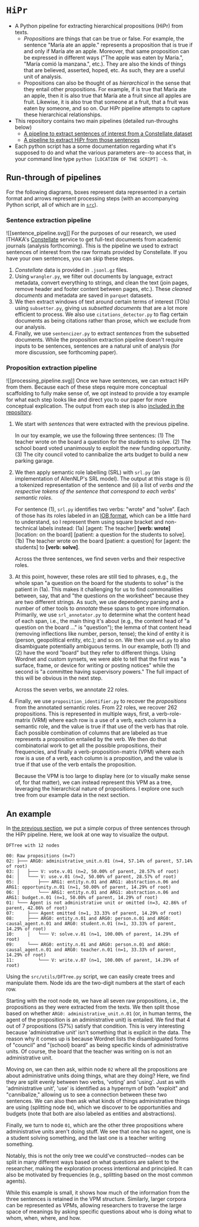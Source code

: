 # `HiPr`
- A Python pipeline for extracting hierarchical propositions (HiPr) from texts.
	- *Propositions* are things that can be true or false. For example, the sentence "María ate an apple." represents a proposition that is true if and only if María ate an apple. Moreover, that same proposition can be expressed in different ways ("The apple was eaten by María.", "María comió la manzana.", etc.). They are also the kinds of things that are believed, asserted, hoped, etc. As such, they are a useful unit of analysis.
	- Propositions can also be thought of as *hierarchical* in the sense that they entail other propositions. For example, if is true that María ate an apple, then it is also true that María ate a fruit since all apples are fruit. Likewise, it is also true that someone at a fruit, that a fruit was eaten by someone, and so on. Our HiPr pipeline attempts to capture these hierarchical relationships.
- This repository contains two main pipelines (detailed run-throughs below)
	- [A pipeline to extract sentences of interest from a Constellate dataset](#sentence-extraction-pipeline)
	- [A pipeline to extract HiPr from those sentences](#proposition-extraction-pipeline)
- Each python script has a some documentation regarding what it's supposed to do and what the various parameters are--to access that, in your command line type `python [LOCATION OF THE SCRIPT] -h`.
## Run-through of pipelines
For the following diagrams, boxes represent data represented in a certain format and arrows represent processing steps (with an accompanying Python script, all of which are in [`src`](src)).
### Sentence extraction pipeline
![[sentence_pipeline.svg]]
For the purposes of our research, we used ITHAKA's [Constellate](https://www.constellate.org/) service to get full-text documents from academic journals (analysis forthcoming). This is the pipeline we used to extract sentences of interest from the raw formats provided by Constellate. If you have your own sentences, you can skip these steps.

1. *Constellate* data is provided in `.jsonl.gz`  files.
2. Using `wrangler.py`, we filter out documents by language, extract metadata, convert everything to strings, and clean the text (join pages, remove header and footer content between pages, etc.). These *cleaned documents* and metadata are saved in `parquet` datasets.
3. We then extract windows of text around certain terms of interest (TOIs) using `subsetter.py`, giving us *subsetted documents* that are a lot more efficient to process. We also use `citations_detector.py` to flag certain documents as being citations rather than prose, which we exclude from our analysis.
4. Finally, we use `sentencizer.py` to extract *sentences* from the subsetted documents. While the proposition extraction pipeline doesn't require inputs to be sentences, sentences are a natural unit of analysis (for more discussion, see forthcoming paper).
### Proposition extraction pipeline
![[processing_pipeline.svg]]
Once we have sentences, we can extract HiPr from them. Because each of these steps require more conceptual scaffolding to fully make sense of, we opt instead to provide a toy example for what each step looks like and direct you to our paper for more conceptual explication. The output from each step is also [included in the repository](vignettes\toy_dataset).

1. We start with *sentences* that were extracted with the previous pipeline. 
   
   In our toy example, we use the following three sentences: 
   (1) The teacher wrote on the board a question for the students to solve.
   (2) The school board voted unanimously to exploit the new funding opportunity.
   (3) The city council voted to cannibalize the arts budget to build a new parking garage.
2. We then apply semantic role labelling (SRL) with `srl.py` (an implementation of AllenNLP's SRL model). The output at this stage is (i) a tokenized representation of the sentence and (ii) a list of *verbs and the respective tokens of the sentence that correspond to each verbs' semantic roles*.
   
   For sentence (1), `srl.py` identifies two verbs: "wrote" and "solve". Each of those has its roles labeled in an [IOB format](https://en.wikipedia.org/wiki/Inside%E2%80%93outside%E2%80%93beginning_(tagging)), which can be a little hard to understand, so I represent them using square bracket and non-technical labels instead:
   (1a) \[agent: The teacher] **\[verb: wrote]** \[location: on the board] \[patient: a question for the students to solve].
   (1b) The teacher wrote on the board \[patient: a question] for \[agent: the students] to **\[verb: solve]**.
   
   Across the three sentences, we find seven verbs and their respective roles.
3. At this point, however, these roles are still tied to phrases, e.g., the whole span "a question on the board for the students to solve" is the patient in (1a). This makes it challenging for us to find commonalities between, say, that and "the questions on the worksheet" because they are two different strings. As such, we use dependency parsing and a number of other tools to *annotate* these spans to get more information. Primarily, we use `srl_annotator.py` to determine what the content head of each span, i.e., the main thing it's about (e.g., the content head of "a question on the board ..." is "question"); the lemma of that content head (removing inflections like number, person, tense); the kind of entity it is (person, geopolitical entity, etc.); and so on. We then use `wsd.py` to also disambiguate potentially ambiguous terms. In our example, both (1) and (2) have the word "board" but they refer to different things. Using Wordnet and custom synsets, we were able to tell that the first was "a surface, frame, or device for writing or posting notices" while the second is "a committee having supervisory powers." The full impact of this will be obvious in the next step.
   
   Across the seven verbs, we annotate 22 roles.
4. Finally, we use `proposition_identifier.py` to recover the *propositions* from the annotated semantic roles. From 22 roles, we recover 262 propositions. This is represented in multiple ways, first, a verb-role-matrix (VRM) where each row is a use of a verb, each column is a semantic role, and the value is true if that use of the verb has that role. Each possible combination of columns that are labeled as true represents a proposition entailed by the verb. We then do that combinatorial work to get all the possible propositions, their frequencies, and finally a verb-proposition-matrix (VPM) where each row is a use of a verb, each column is a proposition, and the value is true if that use of the verb entails the proposition.
   
   Because the VPM is too large to display here (or to visually make sense of, for that matter), we can instead represent this VPM as a tree, leveraging the hierarchical nature of propositions. I explore one such tree from our example data in the next section.
## An example
In [the previous section](#proposition-extraction-pipeline), we put a simple corpus of three sentences through the HiPr pipeline. Here, we look at one way to visualize the output.

```
DFTree with 12 nodes

00: Raw propositions (n=7)
02: ├─── ARG0: administrative_unit.n.01 (n=4, 57.14% of parent, 57.14% of root)
03: │   ├─── V: vote.v.01 (n=2, 50.00% of parent, 28.57% of root)
04: │   └─── V: use.v.01 (n=2, 50.00% of parent, 28.57% of root)
05: │       ├─── ARG1: entity.n.01 and ARG1: abstraction.n.06 and ARG1: opportunity.n.01 (n=1, 50.00% of parent, 14.29% of root)
06: │       └─── ARG1: entity.n.01 and ARG1: abstraction.n.06 and ARG1: budget.n.01 (n=1, 50.00% of parent, 14.29% of root)
01: └─── Agent is not administrative unit or omitted (n=3, 42.86% of parent, 42.86% of root)
07:     ├─── Agent omitted (n=1, 33.33% of parent, 14.29% of root)
08:     ├─── ARG0: entity.n.01 and ARG0: person.n.01 and ARG0: causal_agent.n.01 and ARG0: student.n.01 (n=1, 33.33% of parent, 14.29% of root)
10:     │   └─── V: solve.v.01 (n=1, 100.00% of parent, 14.29% of root)
09:     └─── ARG0: entity.n.01 and ARG0: person.n.01 and ARG0: causal_agent.n.01 and ARG0: teacher.n.01 (n=1, 33.33% of parent, 14.29% of root)
11:         └─── V: write.v.07 (n=1, 100.00% of parent, 14.29% of root)
```

Using the `src/utils/DFTree.py` script, we can easily create trees and manipulate them. Node ids are the two-digit numbers at the start of each row.

Starting with the root node `00`, we have all seven raw propositions, i.e., the propositions as they were extracted from the texts. We then split those based on whether `ARG0: administrative_unit.n.01` (or, in human terms, the agent of the proposition is an administrative unit) is entailed. We find that 4 out of 7 propositions (57%) satisfy that condition. This is very interesting because 'administrative unit' isn't something that is explicit in the data. The reason why it comes up is because Wordnet lists the disambiguated forms of "council" and "(school) board" as being specific kinds of administrative units. Of course, the board that the teacher was writing on is not an administrative unit.

Moving on, we can then ask, within node `02` where all the propositions are about administrative units doing things, what are they doing? Here, we find they are split evenly between two verbs, 'voting' and 'using'. Just as with 'administrative unit', 'use' is identified as a hypernym of both "exploit" and "cannibalize," allowing us to see a connection between these two sentences. We can also then ask what kinds of things administrative things are using (splitting node `04`), which we discover to be opportunities and budgets (note that both are also labeled as entities and abstractions).

Finally, we turn to node `01`, which are the other three propositions where administrative units aren't doing stuff. We see that one has no agent, one is a student solving something, and the last one is a teacher writing something.

Notably, this is not the only tree we could've constructed--nodes can be split in many different ways based on what questions are salient to the researcher, making the exploration process intentional and principled. It can also be motivated by frequencies (e.g., splitting based on the most common agents).

While this example is small, it shows how much of the information from the three sentences is retained in the VPM structure. Similarly, larger corpora can be represented as VPMs, allowing researchers to traverse the large space of meanings by asking specific questions about who is doing what to whom, when, where, and how.